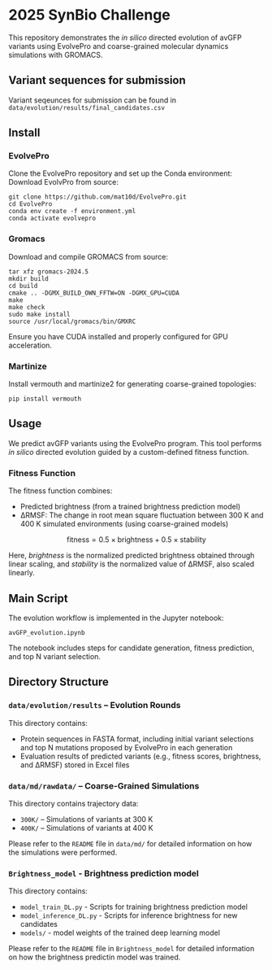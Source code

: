 # 2025 SynBio Challenge  
This repository demonstrates the *in silico* directed evolution of avGFP variants using EvolvePro and coarse-grained molecular dynamics simulations with GROMACS.  

## Variant sequences for submission
Variant seqeunces for submission can be found in `data/evolution/results/final_candidates.csv`  


## Install

### EvolvePro
Clone the EvolvePro repository and set up the Conda environment:  
Download EvolvPro from source:  
```
git clone https://github.com/mat10d/EvolvePro.git
cd EvolvePro
conda env create -f environment.yml
conda activate evolvepro
```

### Gromacs

Download and compile GROMACS from source:
```
tar xfz gromacs-2024.5
mkdir build
cd build
cmake .. -DGMX_BUILD_OWN_FFTW=ON -DGMX_GPU=CUDA
make
make check
sudo make install
source /usr/local/gromacs/bin/GMXRC

```
 Ensure you have CUDA installed and properly configured for GPU acceleration.  

### Martinize
Install vermouth and martinize2 for generating coarse-grained topologies:
```
pip install vermouth
```

## Usage 
We predict avGFP variants using the EvolvePro program. This tool performs *in silico* directed evolution guided by a custom-defined fitness function.  

### Fitness Function  
The fitness function combines:  
- Predicted brightness (from a trained brightness prediction model)  
- ΔRMSF: The change in root mean square fluctuation between 300 K and 400 K simulated environments (using coarse-grained models)  

$$
\text{fitness} = 0.5 \times \text{brightness} + 0.5 \times \text{stability}
$$

Here, *brightness* is the normalized predicted brightness obtained through linear scaling, and *stability* is the normalized value of ΔRMSF, also scaled linearly.

## Main Script
The evolution workflow is implemented in the Jupyter notebook:  
```
avGFP_evolution.ipynb
```
The notebook includes steps for candidate generation, fitness prediction, and top N variant selection.  

## Directory Structure
### `data/evolution/results` – Evolution Rounds  
This directory contains:  
- Protein sequences in FASTA format, including initial variant selections and top N mutations proposed by EvolvePro in each generation  
- Evaluation results of predicted variants (e.g., fitness scores, brightness, and ΔRMSF) stored in Excel files  

### `data/md/rawdata/` – Coarse-Grained Simulations  
This directory contains trajectory data:  
- `300K/` – Simulations of variants at 300 K  
- `400K/` – Simulations of variants at 400 K  

Please refer to the `README` file in `data/md/` for detailed information on how the simulations were performed.

### `Brightness_model` - Brightness prediction model
This directory contains:  
- `model_train_DL.py` - Scripts for training brightness prediction model  
- `model_inference_DL.py` - Scripts for inference brightness for new candidates  
- `models/` - model weights of the trained deep learning model  

Please refer to the `README` file in `Brightness_model` for detailed information on how the brightness predictin model was trained.

